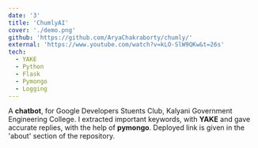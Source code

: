 ```yaml
---
date: '3'
title: 'ChumlyAI'
cover: './demo.png'
github: 'https://github.com/AryaChakraborty/chumly/'
external: 'https://www.youtube.com/watch?v=kLO-SlW9QKw&t=26s'
tech:
  - YAKE
  - Python
  - Flask
  - Pymongo
  - Logging
---
```


A **chatbot**, for Google Developers Stuents Club, Kalyani Government Engineering College. I extracted important keywords, with **YAKE** and gave accurate replies, with the help of **pymongo**. Deployed link is given in the 'about' section of the repository.
